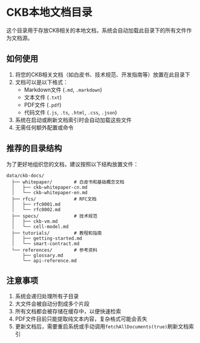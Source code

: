 # CKB本地文档目录

这个目录用于存放CKB相关的本地文档，系统会自动加载此目录下的所有文件作为文档源。

## 如何使用

1. 将您的CKB相关文档（如白皮书、技术规范、开发指南等）放置在此目录下
2. 文档可以是以下格式：
   - Markdown文件 (`.md`, `.markdown`)
   - 文本文件 (`.txt`)
   - PDF文件 (`.pdf`)
   - 代码文件 (`.js`, `.ts`, `.html`, `.css`, `.json`)
3. 系统在启动或刷新文档索引时会自动加载这些文件
4. 无需任何额外配置或命令

## 推荐的目录结构

为了更好地组织您的文档，建议按照以下结构放置文件：

```
data/ckb-docs/
  ├── whitepaper/        # 白皮书和基础概念文档
  │   ├── ckb-whitepaper-cn.md
  │   └── ckb-whitepaper-en.md
  ├── rfcs/              # RFC文档
  │   ├── rfc0001.md
  │   └── rfc0002.md
  ├── specs/             # 技术规范
  │   ├── ckb-vm.md
  │   └── cell-model.md
  ├── tutorials/         # 教程和指南
  │   ├── getting-started.md
  │   └── smart-contract.md
  └── references/        # 参考资料
      ├── glossary.md
      └── api-reference.md
```

## 注意事项

1. 系统会递归处理所有子目录
2. 大文件会被自动分割成多个片段
3. 所有文档都会被存储在缓存中，以便快速检索
4. PDF文件目前只能提取纯文本内容，复杂格式可能会丢失
5. 更新文档后，需要重启系统或手动调用`fetchAllDocuments(true)`刷新文档索引 